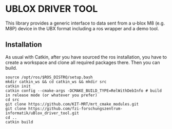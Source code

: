 # UBLOX DRIVER TOOL

This library provides a generic interface to data sent from a u-blox M8 (e.g. M8P) device in the UBX format including a ros wrapper and a demo tool.

## Installation

As usual with Catkin, after you have sourced the ros installation, you have to create a workspace and clone all required packages there. Then you can build.
```shell
source /opt/ros/$ROS_DISTRO/setup.bash
mkdir catkin_ws && cd catkin_ws && mkdir src
catkin init
catkin config --cmake-args -DCMAKE_BUILD_TYPE=RelWithDebInfo # build in release mode (or whatever you prefer)
cd src
git clone https://github.com/KIT-MRT/mrt_cmake_modules.git
git clone https://github.com/fzi-forschungszentrum-informatik/uBlox_driver_tool.git
cd ..
catkin build
```
